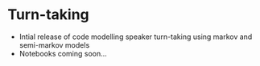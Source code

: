 # Turn-taking
- Intial release of code modelling speaker turn-taking using markov and semi-markov models
- Notebooks coming soon...
